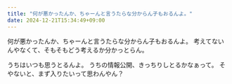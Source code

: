 ```yaml
---
title: "何が悪かったんか、ちゃーんと言うたらな分からん子もおるんよ。"
date: 2024-12-21T15:34:49+09:00
---
```

何が悪かったんか、ちゃーんと言うたらな分からん子もおるんよ。
考えてないんやなくて、そもそもどう考えるか分かっとらん。

うちはいつも思うとるんよ。
うちの情報公開、きっちりしとるかなぁって。
そやないと、まず入りたいって思わんやん？
